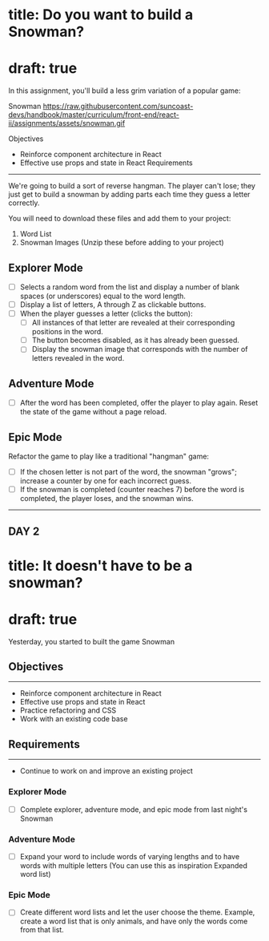 # title: Do you want to build a Snowman? #
# draft: true #
In this assignment, you'll build a less grim variation of a popular game:

Snowman
https://raw.githubusercontent.com/suncoast-devs/handbook/master/curriculum/front-end/react-ii/assignments/assets/snowman.gif

Objectives
* Reinforce component architecture in React
* Effective use props and state in React
Requirements
- - - - - - -
We're going to build a sort of reverse hangman. The player can't lose; they just get to build a snowman by adding parts each time they guess a letter correctly.

You will need to download these files and add them to your project:

1. Word List
2. Snowman Images (Unzip these before adding to your project)
## Explorer Mode ##
- [ ] Selects a random word from the list and display a number of blank spaces (or underscores) equal to the word length.
- [ ] Display a list of letters, A through Z as clickable buttons.
- [ ] When the player guesses a letter (clicks the button):
  - [ ] All instances of that letter are revealed at their corresponding positions in the word.
  - [ ] The button becomes disabled, as it has already been guessed.
  - [ ] Display the snowman image that corresponds with the number of letters revealed in the word.
## Adventure Mode ##
- [ ] After the word has been completed, offer the player to play again. Reset the state of the game without a page reload.
## Epic Mode ##
Refactor the game to play like a traditional "hangman" game:

- [ ] If the chosen letter is not part of the word, the snowman "grows"; increase a counter by one for each incorrect guess.
- [ ] If the snowman is completed (counter reaches 7) before the word is completed, the player loses, and the snowman wins.

---------------------------------------------------------------------------------------------------------------
DAY 2
---------------

# title: It doesn't have to be a snowman? #
# draft: true #
Yesterday, you started to built the game Snowman

## Objectives ##
- - - - - - - - -
* Reinforce component architecture in React
* Effective use props and state in React
* Practice refactoring and CSS
* Work with an existing code base
## Requirements ##
- - - - - - - - - -
* Continue to work on and improve an existing project
### Explorer Mode ###
- [ ] Complete explorer, adventure mode, and epic mode from last night's Snowman
### Adventure Mode ###
- [ ] Expand your word to include words of varying lengths and to have words with multiple letters (You can use this as inspiration Expanded word list)
### Epic Mode ###
- [ ] Create different word lists and let the user choose the theme. Example, create a word list that is only animals, and have only the words come from that list.